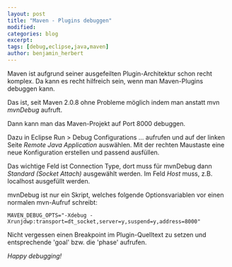 ```yaml
---
layout: post
title: "Maven - Plugins debuggen"
modified:
categories: blog
excerpt:
tags: [debug,eclipse,java,maven]
author: benjamin_herbert
---
```


Maven ist aufgrund seiner ausgefeilten Plugin-Architektur schon recht komplex. Da
kann es recht hilfreich sein, wenn man Maven-Plugins debuggen kann.

Das ist, seit Maven 2.0.8 ohne Probleme möglich indem man anstatt mvn 
*mvnDebug* aufruft.

Dann kann man das Maven-Projekt auf Port 8000 debuggen.

Dazu in Eclipse Run > Debug Configurations ... aufrufen und auf der linken Seite
*Remote Java Application* auswählen. Mit der rechten Maustaste eine neue Konfiguration
erstellen und passend ausfüllen.

Das wichtige Feld ist Connection Type, dort muss für mvnDebug dann *Standard (Socket Attach)* ausgewählt werden.
Im Feld *Host* muss, z.B. localhost ausgefüllt werden.

mvnDebug ist nur ein Skript, welches folgende Optionsvariablen vor einen normalen
mvn-Aufruf schreibt:

    MAVEN_DEBUG_OPTS="-Xdebug -Xrunjdwp:transport=dt_socket,server=y,suspend=y,address=8000"

Nicht vergessen einen Breakpoint im Plugin-Quelltext zu setzen und entsprechende
'goal' bzw. die 'phase' aufrufen.

*Happy debugging!*
